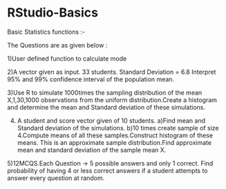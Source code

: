 # RStudio-Basics
Basic Statistics functions :-

The Questions are as given below :

1)User defined function to calculate mode

2)A vector given as input.
  33 students.
  Standard Deviation = 6.8
  Interpret 95% and 99% confidence interval of the population mean.

3)Use R to simulate 1000times the sampling distribution of the mean X,1,30,1000 observations from the uniform distribution.Create a         histogram and determine the mean and Standard deviation of these simulations.

4) A student and score vector given of 10 students.
  a)Find mean and Standard deviation of the simulations.
  b)10 times create sample of size 4.Compute means of all these samples.Construct histogram of these means.
  This is an approximate sample distribution.Find approximate mean and standard deviation of the sample mean X.


5)12MCQS.Each Question -> 5 possible answers and only 1 correct.
  Find probability of having 4 or less correct answers if a student attempts to answer every question at random.
